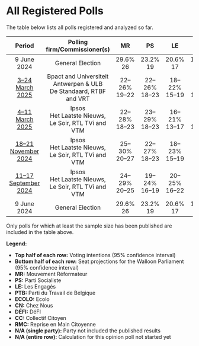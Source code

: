 # All Registered Polls

The table below lists all polls registered and analyzed so far.

| Period     | Polling firm/Commissioner(s) | MR | PS | LE | PTB | ECOLO | CN | DÉFI | CC | RMC |
|:----------:|:----------------------------:|:--:|:--:|:--:|:--:|:--:|:--:|:--:|:--:|:--:|
| 9 June 2024 | General Election | 29.6% <br> 26 | 23.2% <br> 19 | 20.6% <br> 17 | 12.1% <br> 8 | 7.0% <br> 5 | 2.8% <br> 0 | 2.7% <br> 0 | 1.6% <br> 0 | 0.3% <br> 0 |
| [3–24 March 2025](2025-03-24-BpactandUniversiteitAntwerpenULB.html) | Bpact and Universiteit Antwerpen & ULB <br> De Standaard, RTBF and VRT | 22–26% <br> 19–22 | 22–26% <br> 18–23 | 18–22% <br> 15–19 | 15–18% <br> 12–15 | 6–8% <br> 1–5 | 2–4% <br> 0–2 | 2–4% <br> 0 | N/A <br> N/A | N/A <br> N/A |
| [4–11 March 2025](2025-03-11-Ipsos.html) | Ipsos <br> Het Laatste Nieuws, Le Soir, RTL TVi and VTM | 22–28% <br> 18–23 | 23–29% <br> 18–23 | 16–21% <br> 13–17 | 15–20% <br> 11–16 | 6–10% <br> 2–7 | 2–4% <br> 0–2 | 2–4% <br> 0 | N/A <br> N/A | N/A <br> N/A |
| [18–21 November 2024](2024-11-21-Ipsos.html) | Ipsos <br> Het Laatste Nieuws, Le Soir, RTL TVi and VTM | 25–30% <br> 20–27 | 22–27% <br> 18–23 | 18–23% <br> 15–19 | 11–15% <br> 8–12 | 7–10% <br> 2–7 | 2–4% <br> 0–2 | 2–4% <br> 0 | N/A <br> N/A | N/A <br> N/A |
| [11–17 September 2024](2024-09-17-Ipsos.html) | Ipsos <br> Het Laatste Nieuws, Le Soir, RTL TVi and VTM | 24–29% <br> 20–25 | 19–24% <br> 16–19 | 20–25% <br> 16–22 | 11–15% <br> 8–12 | 7–10% <br> 3–7 | 2–4% <br> 0–2 | 2–4% <br> 0 | N/A <br> N/A | N/A <br> N/A |
| 9 June 2024 | General Election | 29.6% <br> 26 | 23.2% <br> 19 | 20.6% <br> 17 | 12.1% <br> 8 | 7.0% <br> 5 | 2.8% <br> 0 | 2.7% <br> 0 | 1.6% <br> 0 | 0.3% <br> 0 |

Only polls for which at least the sample size has been published are included in the table above.

**Legend:**
+ **Top half of each row:** Voting intentions (95% confidence interval)
+ **Bottom half of each row:** Seat projections for the Walloon Parliament (95% confidence interval)
+ **MR:** Mouvement Réformateur
+ **PS:** Parti Socialiste
+ **LE:** Les Engagés
+ **PTB:** Parti du Travail de Belgique
+ **ECOLO:** Ecolo
+ **CN:** Chez Nous
+ **DÉFI:** DéFI
+ **CC:** Collectif Citoyen
+ **RMC:** Reprise en Main Citoyenne
+ **N/A (single party):** Party not included the published results
+ **N/A (entire row):** Calculation for this opinion poll not started yet

